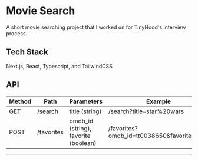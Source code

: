 # Movie Search

A short movie searching project that I worked on for TinyHood's interview process.

## Tech Stack

Next.js, React, Typescript, and TailwindCSS

## API

| Method   | Path        | Parameters                           | Example                                      |
|----------|-------------|--------------------------------------|----------------------------------------------|
| GET      | /search     | title (string)                       | /search?title=star%20wars                    |
| POST     | /favorites  | omdb_id (string), favorite (boolean) | /favorites?omdb_id=tt0038650&favorite=false  |
---
